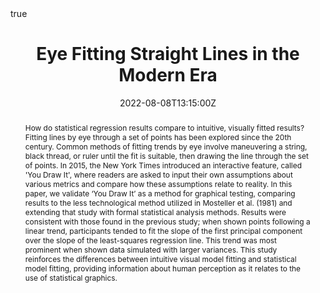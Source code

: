 ---
abstract: "How do statistical regression results compare to intuitive, visually fitted results? Fitting lines by eye through a set of points has been explored since the 20th century. Common methods of fitting trends by eye involve maneuvering a string, black thread, or ruler until the fit is suitable, then drawing the line through the set of points. In 2015, the New York Times introduced an interactive feature, called 'You Draw It', where readers are asked to input their own assumptions about various metrics and compare how these assumptions relate to reality. In this paper, we validate ‘You Draw It’ as a method for graphical testing, comparing results to the less technological method utilized in Mosteller et al. (1981) and extending that study with formal statistical analysis methods. Results were consistent with those found in the previous study; when shown points following a linear trend, participants tended to fit the slope of the first principal component over the slope of the least-squares regression line. This trend was most prominent when shown data simulated with larger variances. This study reinforces the differences between intuitive visual model fitting and statistical model fitting, providing information about human perception as it relates to the use of statistical graphics."

address:
  city: 
  country: 
  postcode: 
  region: 
  street: 
all_day: false
authors: [Emily A. Robinson]
date: "2022-08-08T13:15:00Z"
date_end:
event: JSM 2022
event_url: https://ww2.amstat.org/meetings/jsm/2022/
featured: true
image:
  caption: ''
  focal_point: Right
links:
# - icon: twitter
#   icon_pack: fab
#   name: Follow
#   url: 
location: Washington, D.C.
math: true
projects:
- internal-project
publishDate: "2022-08-01T16:00:00Z"
# slides: example
summary: "How do statistical regression results compare to intuitive, visually fitted results?"
tags: 
  - Graphics
  - Perception
  - You Draw It
  - User Interaction
title: "Eye Fitting Straight Lines in the Modern Era"
url_code: "https://github.com/earobinson95/presentations/blob/master/Conferences/2022-JSM/index.rmd"
url_slides: "https://earobinson95.github.io/presentations/Conferences/2022-JSM/index.html#1"
url_video: ""
---